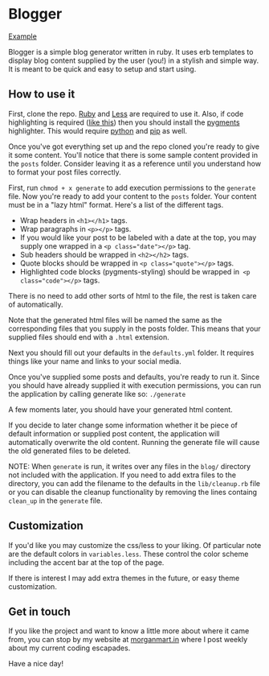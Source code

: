# Blogger
[Example](http://morganmart.in/blog/)

Blogger is a simple blog generator written in ruby. It uses erb templates to display blog content supplied by the user (you!) in a stylish and simple way. It is meant to be quick and easy to setup and start using.

## How to use it

First, clone the repo. [Ruby](https://www.ruby-lang.org/en/) and [Less](http://lesscss.org/) are required to use it. Also, if code highlighting is required ([like this](https://camo.githubusercontent.com/a946613f77ac8eb7987446b5f4ef325844817480/68747470733a2f2f646c2e64726f70626f7875736572636f6e74656e742e636f6d2f732f6f707062373572356c35726762376d2f73637265656e73686f742e706e67)) then you should install the [pygments](http://pygments.org/) highlighter. This would require [python](https://www.python.org/) and [pip](https://pypi.python.org/pypi/pip) as well.

Once you've got everything set up and the repo cloned you're ready to give it some content. You'll notice that there is some sample content provided in the `posts` folder. Consider leaving it as a reference until you understand how to format your post files correctly.

First, run `chmod + x generate` to add execution permissions to the `generate` file. Now you're ready to add your content to the `posts` folder. Your content must be in a "lazy html" format. Here's a list of the different tags.

* Wrap headers in `<h1></h1>` tags.
* Wrap paragraphs in `<p></p>` tags.
* If you would like your post to be labeled with a date at the top, you may supply one wrapped in a `<p class="date"></p>` tag.
* Sub headers should be wrapped in `<h2></h2>` tags.
* Quote blocks should be wrapped in `<p class="quote"></p>` tags.
* Highlighted code blocks (pygments-styling) should be wrapped in` <p class="code"></p>` tags.

There is no need to add other sorts of html to the file, the rest is taken care of automatically.

Note that the generated html files will be named the same as the corresponding files that you supply in the posts folder. This means that your supplied files should end with a `.html` extension.

Next you should fill out your defaults in the `defaults.yml` folder. It requires things like your name and links to your social media.

Once you've supplied some posts and defaults, you're ready to run it. Since you should have already supplied it with execution permissions, you can run the application by calling generate like so: `./generate`

A few moments later, you should have your generated html content.

If you decide to later change some information whether it be piece of default information or supplied post content, the application will automatically overwrite the old content. Running the generate file will cause the old generated files to be deleted.

NOTE: When `generate` is run, it writes over any files in the `blog/` directory not included with the application. If you need to add extra files to the directory, you can add the filename to the defaults in the `lib/cleanup.rb` file or you can disable the cleanup functionality by removing the lines containg `clean_up` in the `generate` file.

## Customization

If you'd like you may customize the css/less to your liking. Of particular note are the default colors in `variables.less`. These control the color scheme including the accent bar at the top of the page.

If there is interest I may add extra themes in the future, or easy theme customization.

## Get in touch

If you like the project and want to know a little more about where it came from, you can stop by my website at [morganmart.in](www.morganmart.in) where I post weekly about my current coding escapades.

Have a nice day!
